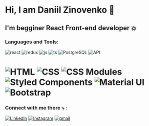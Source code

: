 # Hi, I am Daniil Zinovenko  👾

##  I'm begginer React Front-end developer 💥 

### Languages and Tools:
![react](https://img.shields.io/badge/react-282828?style=for-the-badge&logo=react) 
![redux](https://img.shields.io/badge/redux-282828?style=for-the-badge&logo=redux) 
![js](https://img.shields.io/badge/javascript-282828?style=for-the-badge&logo=javascript) 
![ts](https://img.shields.io/badge/typescript-282828?style=for-the-badge&logo=typescript) 
![PostgreSQL](https://img.shields.io/badge/-PostgreSQL-282828?style=for-the-badge&logo=PostgreSQL&logoColor=FFFFFF)
![API](https://img.shields.io/badge/-REST&#032;API-282828?style=for-the-badge)

# ![HTML](https://img.shields.io/badge/-HTML-282828?style=for-the-badge&logo=html5&logoColor=9966CC) ![CSS](https://img.shields.io/badge/-CSS-282828?style=for-the-badge&logo=css3&logoColor=9966CC) ![CSS Modules](https://img.shields.io/badge/-CSS&#032;Modules-282828?style=for-the-badge&logo=less&logoColor=9966CC) ![Styled Components](https://img.shields.io/badge/-Styled&#032;Components-282828?style=for-the-badge&) ![Material UI](https://img.shields.io/badge/-Material&#032;UI-282828?style=for-the-badge&) ![Bootstrap](https://img.shields.io/badge/-Bootstrap-282828?style=for-the-badge&)

### Connect with me there ⤵ :


[![LinkedIn](https://img.shields.io/badge/-LinkedIn-282c34?style=for-the-badge&logo=LinkedIn&logoColor=9966CC)][linkedin]
[![Instagram](https://img.shields.io/badge/-Instagram-282c34?style=for-the-badge&logo=instagram&logoColor=9966CC)][instagram]
[![gmail](https://img.shields.io/badge/-mail-282c34?style=for-the-badge&logo=gmail&logoColor=9966CC)][gmail]

[instagram]: https://www.instagram.com/d.slide.z/
[linkedin]: https://www.linkedin.com/in/daniil-zinovenko-b01878229/
[gmail]: daniilzinovenko@gmail.com
